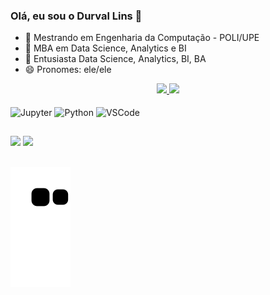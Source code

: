 ### Olá, eu sou o Durval Lins 👋

- 📖 Mestrando em Engenharia da Computação - POLI/UPE
- 🔭 MBA em Data Science, Analytics e BI
- 🌱 Entusiasta Data Science, Analytics, BI, BA
- 😄 Pronomes: ele/ele

<div align="center">
  <a href="https://github.com/durvallins">
    <img height="180em" src="https://github-readme-stats.vercel.app/api?username=durvallins&show_icons=true&theme=dracula&include_all_commits=true&count_private=true"/>
    <img height="180em" src="https://github-readme-stats.vercel.app/api/top-langs/?username=durvallins&layout=compact&langs_count=7&theme=dracula"/>
  </a>
</div>
  
<div style="display: inline_block"><br>
  <img align="center" alt="Jupyter" height="30" width="40" src="https://cdn.jsdelivr.net/gh/devicons/devicon/icons/jupyter/jupyter-original-wordmark.svg" />
  <img align="center" alt="Python" height="30" width="40" src="https://cdn.jsdelivr.net/gh/devicons/devicon/icons/python/python-original.svg" />
  <img align="center" alt="VSCode" height="30" width="40" src="https://cdn.jsdelivr.net/gh/devicons/devicon@latest/icons/vscode/vscode-original-wordmark.svg" />
</div>

##

<div> 
  <a href="mailto:durval.lsiqueira@gmail.com"><img src="https://img.shields.io/badge/-Gmail-%23333?style=for-the-badge&logo=gmail&logoColor=white" target="_blank"></a>
  <a href="https://www.linkedin.com/in/durvallins/" target="_blank"><img src="https://img.shields.io/badge/-LinkedIn-%230077B5?style=for-the-badge&logo=linkedin&logoColor=white" target="_blank"></a> 
</div>

<br>

![Snake animation](https://github.com/durvallins/durvallins/blob/output/github-contribution-grid-snake.svg)
